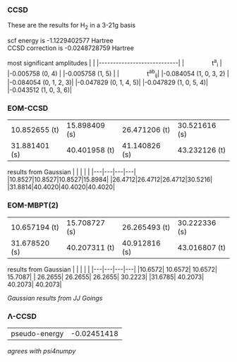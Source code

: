 ### CCSD
These are the results for H<sub>2</sub> in a 3-21g basis

scf energy is -1.1229402577 Hartree\
CCSD correction is -0.0248728759 Hartree

most significant amplitudes
|                            |
|----------------------------|
| &nbsp;&nbsp;&nbsp;&nbsp;&nbsp;&nbsp;&nbsp;&nbsp;&nbsp;&nbsp;&nbsp;&nbsp;&nbsp;&nbsp; t<sup>a</sup><sub>i</sub> |
|-0.005758 (0, 4)            |
|-0.005758 (1, 5)            |
| &nbsp;&nbsp;&nbsp;&nbsp;&nbsp;&nbsp;&nbsp;&nbsp;&nbsp;&nbsp;&nbsp;&nbsp;&nbsp;&nbsp; t<sup>ab</sup><sub>ij</sub>|
|-0.084054 (1, 0, 3, 2)  |
|-0.084054 (0, 1, 2, 3)|
|-0.047829 (0, 1, 4, 5)|
|-0.047829 (1, 0, 5, 4)|
|-0.043512 (1, 0, 3, 6)|

### EOM-CCSD
|   |   |   |   |
|---|---|---|---|
|10.852655 (t)| 	15.898409 (s) |	26.471206 (t) |	30.521616 (s) |
|31.881401 (s)|     40.401958 (t) |	41.140826 (s) |	43.232126 (t) |

results from Gaussian
|   |   |   |   |
|---|---|---|---|
|10.8527|10.8527|10.8527|15.8984|
|26.4712|26.4712|26.4712|30.5216|
|31.8814|40.4020|40.4020|40.4020|

### EOM-MBPT(2)
|   |   |   |   |
|---|---|---|---|
|10.657194 (t) |	15.708727 (s) |	26.265493 (t) 	|30.222336 (s) | 	
|31.678520 (s) | 40.207311 (t) 	|40.912816 (s) 	|43.016807 (t) |

results from Gaussian
|   |   |   |   |
|---|---|---|---|
|10.6572| 10.6572| 10.6572| 15.7087|
| 26.2655| 26.2655| 26.2655| 30.2223|
|31.6785| 40.2073| 40.2073| 40.2073|

*Gaussian results from JJ Goings*

### &Lambda;-CCSD
|       |          |
|-------|----------|
|pseudo-energy | -0.02451418 |

*agrees with psi4numpy*
